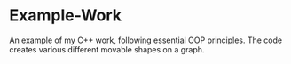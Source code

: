 # Example-Work
An example of my C++ work, following essential OOP principles. The code creates various different movable shapes on a graph.

